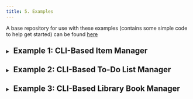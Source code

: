 ```yaml
---
title: 5. Examples
---
```


A base repository for use with these examples (contains some simple code to help get started) can be found [here](https://github.com/menglishca/postgres-backend-examples)

<details>
  <summary><h2 style="display: inline-flex; margin-top: 10px; padding-left: 5px;">Example 1: CLI-Based Item Manager</h2></summary>

  You are tasked with building a **Command Line Interface (CLI)** application that connects to a **PostgreSQL** database and allows the user to manage a simple list of items. Your app should be able to:

  1. **Create a table** in the database for storing item information if it doesn't already exist.
  2. **Insert a new item** into the table by passing the item name as a command-line argument.
  3. **Display all items** stored in the table.

  ### Functional Requirements:

  - The database should have a table called `items` with two columns:
    - `id` (integer): The primary key, which auto-increments.
    - `name` (text): The name of the item.
  
  - The CLI should support two commands:
    1. `insert <item_name>`: Inserts an item with the provided name into the database.
    2. `show`: Displays all the items currently stored in the table.

  <details>
    <summary><h3 style="display: inline-flex; margin-top: 10px;">Detailed Breakdown</h3></summary>

1. **Setting up the database connection**:
    - Use the `pg` npm package to connect to your PostgreSQL database.
    - The connection details (username, password, etc.) should be set up in the script.
    
2. **Creating the `items` table**:
    - Before any data can be inserted, the script should ensure the table exists.
    - Use the SQL statement `CREATE TABLE IF NOT EXISTS` to create the table if it doesn't already exist.
    
3. **Inserting data**:
    - When the user runs the command `insert <item_name>`, the script should take the item name from the command-line argument and insert it into the `items` table.
    - Use parameterized queries to avoid SQL injection.
    
4. **Displaying all data**:
    - When the user runs the command `show`, the script should query the `items` table and display all the rows (showing the `id` and `name` of each item).

  </details>

  <details>
    <summary><h3 style="display: inline-flex; margin-top: 10px;">Input/Output Examples</h3></summary>

- **Inserting an item**:
  - Command:
    ```bash
    node index.js insert "Apple"
    ```
  - Output:
    ```
    Inserted item: Apple
    ```

- **Displaying all items**:
  - Command:
    ```bash
    node index.js show
    ```
  - Output:
    ```
    Items in the table:
    1: Apple
    2: Orange
    ```

  </details>

  <details>
    <summary><h3 style="display: inline-flex; margin-top: 10px;">Additional Instructions</h3></summary>

  - Ensure that the database connection is properly closed after each command to avoid hanging processes.
  - Handle any errors that might occur during the database connection or query execution and provide meaningful error messages to the user.
  - Use parameterized queries when inserting data to prevent SQL injection attacks.

  </details>

  <details>
    <summary><h3 style="display: inline-flex; margin-top: 10px;">Hint</h3></summary>

  - For PostgreSQL interaction, the `pg` library will be used. Make sure to install it using:
    ```bash
    npm install pg
    ```
  - You'll need to pass arguments from the command line, which can be accessed via `process.argv` in Node.js.
  - Make sure to test both commands (`insert` and `show`) to verify that your application works correctly.

  </details>

  <details>
    <summary><h3 style="display: inline-flex; margin-top: 10px;">Bonus Task</h3></summary>

  - Add a command to **delete** all items from the `items` table, giving users a way to clear the list.
  - Command: `node index.js clear`

  </details>
</details>

<details>
  <summary><h2 style="display: inline-flex; margin-top: 10px; padding-left: 5px;">Example 2: CLI-Based To-Do List Manager</h2></summary>

  You are tasked with building a **Command Line Interface (CLI)** application that connects to a **PostgreSQL** database and allows users to manage a to-do list. Your app should be able to:

  1. **Create a table** in the database for storing to-do items if it doesn't already exist.
  2. **Insert a new to-do item** into the table via command-line arguments.
  3. **Display all to-do items** stored in the table.
  4. **Mark a to-do item as completed** by its ID.
  5. **Delete a to-do item** by its ID.

  ### Functional Requirements:

  - The database should have a table called `todos` with the following columns:
    - `id` (serial primary key): The unique identifier for each to-do item.
    - `task` (text): The description of the to-do item.
    - `completed` (boolean): Indicates whether the item has been completed (default is `false`).
  
  - The CLI should support the following commands:
    1. `add <task>`: Adds a new to-do item with the provided task description.
    2. `show`: Displays all to-do items along with their IDs and completion status.
    3. `complete <id>`: Marks the to-do item with the given ID as completed.
    4. `delete <id>`: Deletes the to-do item with the specified ID.

  <details>
    <summary><h3 style="display: inline-flex; margin-top: 10px;">Detailed Breakdown</h3></summary>

1. **Setting up the database connection**:
    - Use the `pg` npm package to connect to your PostgreSQL database.
    - Set up the connection details (username, password, etc.) in the script.

2. **Creating the `todos` table**:
    - Ensure the `todos` table exists before any data manipulation occurs.
    - Use the SQL statement `CREATE TABLE IF NOT EXISTS` to create the table.

3. **Inserting a to-do item**:
    - When the user runs the command `add <task>`, the script should take the task description from the command-line argument and insert it into the `todos` table.

4. **Displaying all to-do items**:
   - When the user runs the command `show`, the script should query the `todos` table and display all rows (showing the `id`, `task`, and `completed` status).

5. **Completing a to-do item**:
    - When the user runs the command `complete <id>`, the script should update the `completed` status of the to-do item with the given ID to `true`.

6. **Deleting a to-do item**:
    - When the user runs the command `delete <id>`, the script should remove the to-do item with the specified ID from the `todos` table.
  </details>

  <details>
    <summary><h3 style="display: inline-flex; margin-top: 10px;">Input/Output Examples</h3></summary>

1. **Adding a to-do item**:
    - Command:
      ```bash
      node index.js add "Finish homework"
      ```
    - Output:
      ```
      Added to-do item: Finish homework
      ```

2. **Displaying all to-do items**:
    - Command:
      ```bash
      node index.js show
      ```
    - Output:
      ```
      To-Do List:
      1: Finish homework [Not completed]
      2: Buy groceries [Not completed]
      ```

3. **Completing a to-do item**:
    - Command:
      ```bash
      node index.js complete 1
      ```
    - Output:
      ```
      Marked item 1 as completed.
      ```

4. **Deleting a to-do item**:
    - Command:
      ```bash
      node index.js delete 2
      ```
    - Output:
      ```
      Deleted item 2 from the list.
      ```
  </details>

  <details>
    <summary><h3 style="display: inline-flex; margin-top: 10px;">Additional Instructions</h3></summary>

  - Ensure that the database connection is properly closed after each command to avoid hanging processes.
  - Handle any errors that might occur during database connection or query execution, providing meaningful error messages.
  - Use parameterized queries to prevent SQL injection attacks when inserting or updating data.
  </details>

  <details>
    <summary><h3 style="display: inline-flex; margin-top: 10px;">Hint</h3></summary>

  - For PostgreSQL interaction, the `pg` library will be used. Make sure to install it using:
    ```bash
    npm install pg
    ```
  - Access command-line arguments through `process.argv` in Node.js.
  - Test all commands to verify the application works correctly.
  </details>

  <details>
    <summary><h3 style="display: inline-flex; margin-top: 10px;">Bonus Task</h3></summary>

  - Implement a command to **clear all completed to-do items** from the `todos` table.
  - Command: `node index.js clear`

  </details>
</details>

<details>
  <summary><h2 style="display: inline-flex; margin-top: 10px; padding-left: 5px;">Example 3: CLI-Based Library Book Manager</h2></summary>

  You are tasked with building a **Command Line Interface (CLI)** application that interacts with a **PostgreSQL** database and allows users to manage a library’s book collection. Your app should be able to:

  1. **Create a table** in the database for storing book information if it doesn't already exist.
  2. **Insert a new book record** into the table via command-line arguments.
  3. **Display all books** stored in the table.
  4. **Update book information** (like title or author) by the book's ID.
  5. **Mark a book as checked out** by its ID.
  6. **Delete a book** by its ID.
  7. **List all available books** (i.e., books that haven't been checked out).

  ### Functional Requirements:

  - The database should have a table called `books` with the following columns:
    - `id` (serial primary key): The unique identifier for each book.
    - `title` (text): The title of the book.
    - `author` (text): The author of the book.
    - `checked_out` (boolean): Indicates whether the book has been checked out (default is `false`).

  - The CLI should support the following commands:
    1. `add <title> <author>`: Adds a new book with the given title and author to the collection.
    2. `show`: Displays all books along with their IDs, titles, authors, and check-out status.
    3. `update <id> <field> <new_value>`: Updates the specified field (`title` or `author`) of the book with the given ID.
    4. `checkout <id>`: Marks the book with the given ID as checked out.
    5. `delete <id>`: Deletes the book with the specified ID.
    6. `available`: Displays all books that have not been checked out.

  <details>
    <summary><h3 style="display: inline-flex; margin-top: 10px;">Detailed Breakdown</h3></summary>

1. **Setting up the database connection**:
    - Use the `pg` npm package to connect to your PostgreSQL database.
    - Set up the connection details (username, password, etc.) in the script.

2. **Creating the `books` table**:
    - Ensure the `books` table exists before any data manipulation occurs.
    - Use the SQL statement `CREATE TABLE IF NOT EXISTS` to create the table.

3. **Inserting a new book**:
    - When the user runs the command `add <title> <author>`, the script should take the title and author from the command-line arguments and insert them into the `books` table.

4. **Displaying all books**:
    - When the user runs the command `show`, the script should query the `books` table and display all rows (showing the `id`, `title`, `author`, and `checked_out` status).

5. **Updating book information**:
    - When the user runs the command `update <id> <field> <new_value>`, the script should update the specified field (either `title` or `author`) of the book with the given ID.

6. **Marking a book as checked out**:
    - When the user runs the command `checkout <id>`, the script should update the `checked_out` status of the book with the given ID to `true`.

7. **Deleting a book**:
    - When the user runs the command `delete <id>`, the script should remove the book with the specified ID from the `books` table.

8. **Listing available books**:
    - When the user runs the command `available`, the script should display all books where the `checked_out` status is `false`.
  </details>

  <details>
    <summary><h3 style="display: inline-flex; margin-top: 10px;">Input/Output Examples</h3></summary>

1. **Adding a new book**:
    - Command:
      ```bash
      node index.js add "The Hobbit" "J.R.R. Tolkien"
      ```
    - Output:
      ```
      Added book: The Hobbit by J.R.R. Tolkien
      ```

2. **Displaying all books**:
    - Command:
      ```bash
      node index.js show
      ```
    - Output:
      ```
      Library Books:
      1: The Hobbit by J.R.R. Tolkien [Available]
      2: 1984 by George Orwell [Checked out]
      ```

3. **Updating book information**:
    - Command:
      ```bash
      node index.js update 1 title "The Hobbit: Revised Edition"
      ```
    - Output:
      ```
      Updated book 1: Title changed to "The Hobbit: Revised Edition"
      ```

4. **Marking a book as checked out**:
    - Command:
      ```bash
      node index.js checkout 1
      ```
    - Output:
      ```
      Marked book 1 as checked out.
      ```

5. **Deleting a book**:
    - Command:
      ```bash
      node index.js delete 2
      ```
    - Output:
      ```
      Deleted book 2 from the collection.
      ```

6. **Listing available books**:
    - Command:
      ```bash
      node index.js available
      ```
    - Output:
      ```
      Available Books:
      1: The Hobbit by J.R.R. Tolkien
      ```
  </details>

  <details>
    <summary><h3 style="display: inline-flex; margin-top: 10px;">Additional Instructions</h3></summary>

  - Ensure that the database connection is properly closed after each command to avoid hanging processes.
  - Handle any errors that might occur during database connection or query execution, providing meaningful error messages.
  - Use parameterized queries to prevent SQL injection attacks when inserting, updating, or deleting data.
  </details>

  <details>
    <summary><h3 style="display: inline-flex; margin-top: 10px;">Hint</h3></summary>

  - For PostgreSQL interaction, the `pg` library will be used. Make sure to install it using:
    ```bash
    npm install pg
    ```
  - Access command-line arguments through `process.argv` in Node.js.
  - Test all commands to verify the application works correctly.
  </details>

  <details>
    <summary><h3 style="display: inline-flex; margin-top: 10px;">Bonus Task</h3></summary>

  - Implement a command to **return a checked-out book** by updating its `checked_out` status to `false`.
  - Command: `node index.js return <id>`
  </details>
</details>